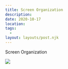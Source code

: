 ```yaml
---
title: Screen Organization
description:
date: 2020-10-17
location:
tags:
  -
layout: layouts/post.njk
---
```


Screen Organization

![](https://d2w9rnfcy7mm78.cloudfront.net/9142519/original_1ce787a8ab04daee0df3b55866fb5f61.jpeg?1602889540?bc=0)
